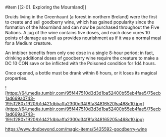 #item [[2-01. Exploring the Mournland]]

Druids living in the Greenhaunt (a forest in northern Breland) were the first to create and sell goodberry wine, which has gained popularity since the formation of the Mournland and can now be purchased throughout the Five Nations. A jug of the wine contains five doses, and each dose cures 10 points of damage as well as provides nourishment as if it was a normal meal for a Medium creature.

An imbiber benefits from only one dose in a single 8-hour period; in fact, drinking additional doses of goodberry wine require the creature to make a DC 10 CON save or be inflicted with the Poisoned condition for 1d4 hours.

Once opened, a bottle must be drank within 8 hours, or it loses its magical properties.

![https://64.media.tumblr.com/95f447510d3d3d1ba52400b55eb4fae5/75ecb1ad669a0743-19/s1280x1920/b1d421dbbaffa2300d34f8fa348165205a468c10.jpg](https://64.media.tumblr.com/95f447510d3d3d1ba52400b55eb4fae5/75ecb1ad669a0743-19/s1280x1920/b1d421dbbaffa2300d34f8fa348165205a468c10.jpg)

https://www.dndbeyond.com/magic-items/5435592-goodberry-wine